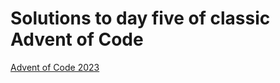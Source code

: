 # Solutions to day five of classic Advent of Code

[Advent of Code 2023](https://adventofcode.com/2023)